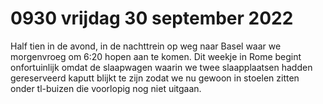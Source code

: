 # 0930 vrijdag 30 september 2022
Half tien in de avond, in de nachttrein op weg naar Basel waar we morgenvroeg om 6:20 hopen aan te komen. Dit weekje in Rome begint onfortuinlijk omdat de slaapwagen waarin we twee slaapplaatsen hadden gereserveerd kaputt blijkt te zijn zodat we nu gewoon in stoelen zitten onder tl-buizen die voorlopig nog niet uitgaan. 